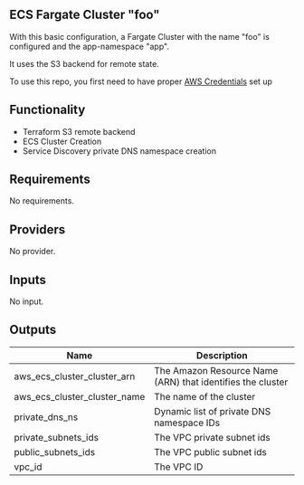 ## ECS Fargate Cluster "foo"

With this basic configuration, a Fargate Cluster with the name "foo"
is configured and the app-namespace "app".

It uses the S3 backend for remote state.

To use this repo, you first need to have proper [AWS Credentials](https://docs.aws.amazon.com/powershell/latest/userguide/pstools-appendix-sign-up.html) set up

## Functionality
- Terraform S3 remote backend
- ECS Cluster Creation
- Service Discovery private DNS namespace creation

## Requirements

No requirements.

## Providers

No provider.

## Inputs

No input.

## Outputs

| Name | Description |
|------|-------------|
| aws\_ecs\_cluster\_cluster\_arn | The Amazon Resource Name (ARN) that identifies the cluster |
| aws\_ecs\_cluster\_cluster\_name | The name of the cluster |
| private\_dns\_ns | Dynamic list of private DNS namespace IDs |
| private\_subnets\_ids | The VPC private subnet ids |
| public\_subnets\_ids | The VPC public subnet ids |
| vpc\_id | The VPC ID |

